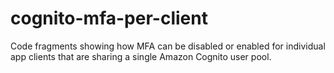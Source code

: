 # cognito-mfa-per-client

Code fragments showing how MFA can be disabled or enabled for individual app clients that are sharing a single Amazon 
Cognito user pool. 
